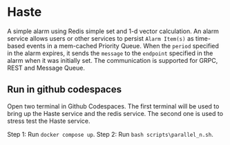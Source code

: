 # Haste
A simple alarm using Redis simple set and 1-d vector calculation.
An alarm service allows users or other services to persist `Alarm Item(s)` as time-based events in a mem-cached Priority Queue. When the `period` specified in the alarm expires, it sends the `message` to the `endpoint` specified in the alarm when it was initially set. The communication is supported for GRPC, REST and Message Queue. 

## Run in github codespaces
Open two terminal in Github Codespaces. The first terminal will be used to bring up the Haste service and the redis service. The second one is used to stress test the Haste service.


Step 1: Run `docker compose up`. </n>
Step 2: Run `bash scripts\parallel_n.sh`.
